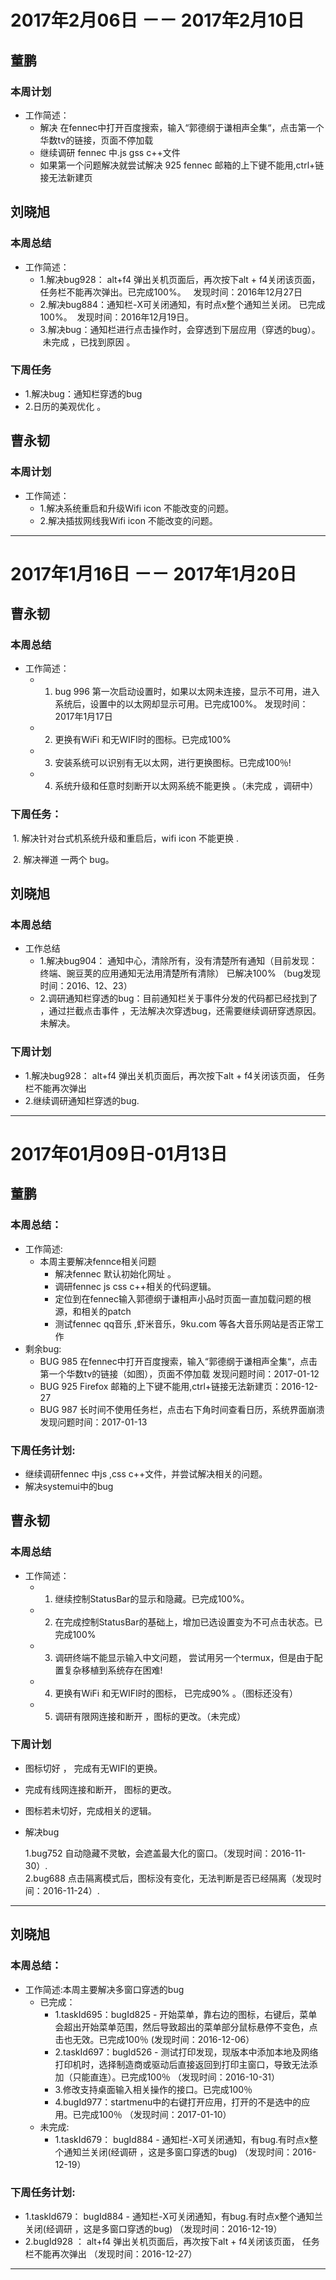 # 2017年2月06日 －－ 2017年2月10日
## 董鹏
### 本周计划
  - 工作简述：
    - 解决 在fennec中打开百度搜索，输入“郭德纲于谦相声全集“，点击第一个华数tv的链接，页面不停加载
    - 继续调研 fennec 中.js gss c++文件
    - 如果第一个问题解决就尝试解决 925 fennec 邮箱的上下键不能用,ctrl+链接无法新建页
 
## 刘晓旭
### 本周总结
  - 工作简述：
    - 1.解决bug928： alt+f4 弹出关机页面后，再次按下alt + f4关闭该页面， 任务栏不能再次弹出。已完成100%。   发现时间：2016年12月27日
    - 2.解决bug884：通知栏-X可关闭通知，有时点x整个通知兰关闭。 已完成100%。  发现时间：2016年12月19日。
    - 3.解决bug：通知栏进行点击操作时，会穿透到下层应用（穿透的bug）。  未完成 ，已找到原因 。

### 下周任务
  - 1.解决bug：通知栏穿透的bug 
  - 2.日历的美观优化 。
    

## 曹永韧
### 本周计划
  - 工作简述：
    - 1.解决系统重启和升级Wifi icon 不能改变的问题。
    - 2.解决插拔网线我Wifi icon 不能改变的问题。
<hr>

# 2017年1月16日 －－ 2017年1月20日

## 曹永韧

### 本周总结
  - 工作简述：
      - 1. bug 996 第一次启动设置时，如果以太网未连接，显示不可用，进入系统后，设置中的以太网却显示可用。已完成100%。      发现时间：2017年1月17日
      - 2.  更换有WiFi 和无WIFI时的图标。已完成100%
      - 3.  安装系统可以识别有无以太网，进行更换图标。已完成100％!
      - 4.  系统升级和任意时刻断开以太网系统不能更换 。（未完成 ，调研中）
      

###  下周任务：
  1. 解决针对台式机系统升级和重启后，wifi icon 不能更换 .
  
  2. 解决禅道 一两个 bug。
  
## 刘晓旭

### 本周总结

  - 工作总结
    - 1.解决bug904： 通知中心，清除所有，没有清楚所有通知（目前发现：终端、豌豆荚的应用通知无法用清楚所有清除） 已解决100% （bug发现时间：2016、12、23）
    - 2.调研通知栏穿透的bug：目前通知栏关于事件分发的代码都已经找到了 ，通过拦截点击事件 ，无法解决次穿透bug，还需要继续调研穿透原因。 未解决。

### 下周计划

  - 1.解决bug928： alt+f4 弹出关机页面后，再次按下alt + f4关闭该页面， 任务栏不能再次弹出
  - 2.继续调研通知栏穿透的bug.
<hr>

# 2017年01月09日-01月13日
## 董鹏
### 本周总结：
  - 工作简述:
    - 本周主要解决fennce相关问题
      - 解决fennec 默认初始化网址 。
      - 调研fennec js css c++相关的代码逻辑。
      - 定位到在fennec输入郭德纲于谦相声小品时页面一直加载问题的根源，和相关的patch 
      - 测试fennec qq音乐 ,虾米音乐，9ku.com 等各大音乐网站是否正常工作
  - 剩余bug:
    - BUG 985 在fennec中打开百度搜索，输入“郭德纲于谦相声全集“，点击第一个华数tv的链接（如图），页面不停加载 发现问题时间：2017-01-12
    - BUG 925 Firefox 邮箱的上下键不能用,ctrl+链接无法新建页：2016-12-27
    - BUG 987 长时间不使用任务栏，点击右下角时间查看日历，系统界面崩溃 发现问题时间：2017-01-13

### 下周任务计划:
  - 继续调研fennec 中js ,css c++文件，并尝试解决相关的问题。
  - 解决systemui中的bug

## 曹永韧
### 本周总结
  - 工作简述：
      - 1. 继续控制StatusBar的显示和隐藏。已完成100%。 
      - 2. 在完成控制StatusBar的基础上，增加已选设置变为不可点击状态。已完成100%
      - 3. 调研终端不能显示输入中文问题， 尝试用另一个termux，但是由于配置复杂移植到系统存在困难!
      - 4. 更换有WiFi 和无WIFI时的图标， 已完成90% 。（图标还没有）
      - 5. 调研有限网连接和断开 ，图标的更改。（未完成）

### 下周计划
  - 图标切好 ， 完成有无WIFI的更换。
  - 完成有线网连接和断开， 图标的更改。
  - 图标若未切好，完成相关的逻辑。 
  - 解决bug
  
    1.bug752  自动隐藏不灵敏，会遮盖最大化的窗口。（发现时间：2016-11-30）.<br>
    2.bug688  点击隔离模式后，图标没有变化，无法判断是否已经隔离（发现时间：2016-11-24）.
<hr>

## 刘晓旭
### 本周总结：
  - 工作简述:本周主要解决多窗口穿透的bug
    - 已完成：
      - 1.taskId695：bugId825 - 开始菜单，靠右边的图标，右键后，菜单会超出开始菜单范围，然后导致超出的菜单部分鼠标悬停不变色，点击也无效。已完成100％ (发现时间：2016-12-06）
      - 2.taskId697：bugId526 - 测试打印发现，现版本中添加本地及网络打印机时，选择制造商或驱动后直接返回到打印主窗口，导致无法添加（只能直连）。已完成100％ （发现时间：2016-10-31）
      - 3.修改支持桌面输入相关操作的接口。已完成100％ 
      - 4.bugId977：startmenu中的右键打开应用，打开的不是选中的应用。已完成100％ （发现时间：2017-01-10）
    - 未完成:
      - 1.taskId679： bugId884 - 通知栏-X可关闭通知，有bug.有时点x整个通知兰关闭(经调研 ，这是多窗口穿透的bug) （发现时间：2016-12-19）
      
### 下周任务计划:
  - 1.taskId679： bugId884 - 通知栏-X可关闭通知，有bug.有时点x整个通知兰关闭(经调研 ，这是多窗口穿透的bug) （发现时间：2016-12-19）
  - 2.bugId928 ： alt+f4 弹出关机页面后，再次按下alt + f4关闭该页面， 任务栏不能再次弹出 （发现时间：2016-12-27）

<hr>

